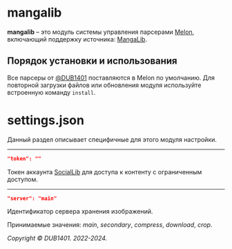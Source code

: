 # mangalib
**mangalib** – это модуль системы управления парсерами [Melon](https://github.com/DUB1401/Melon), включающий поддержку источника: [MangaLib](https://test-front.mangalib.me/).

## Порядок установки и использования
Все парсеры от [@DUB1401](https://github.com/DUB1401) поставляются в Melon по умолчанию. Для повторной загрузки файлов или обновления модуля используйте встроенную команду `install`.

# settings.json
Данный раздел описывает специфичные для этого модуля настройки.
___
```JSON
"token": ""
```
Токен аккаунта [SocialLib](https://lib.social/) для доступа к контенту с ограниченным доступом.
___
```JSON
"server": "main"
```
Идентификатор сервера хранения изображений. 

Принимаемые значения: _main_, _secondary_, _compress_, _download_, _crop_.

_Copyright © DUB1401. 2022-2024._